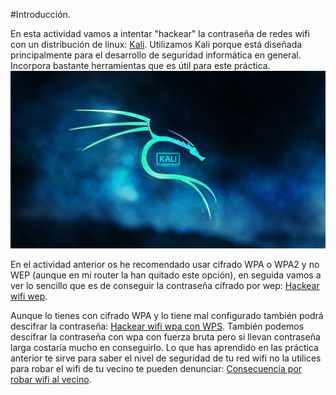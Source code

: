 #Introducción.

En esta actividad vamos a intentar "hackear" la contraseña de redes wifi con un distribución de linux: [Kali](https://es.wikipedia.org/wiki/Kali_Linux). Utilizamos Kali porque está diseñada principalmente para el desarrollo de seguridad informática en general. Incorpora bastante herramientas que es útil para este práctica.![imagen del Kali](imagen/Kali-Linux.jpg)

En el actividad anterior os he recomendado usar cifrado WPA o WPA2 y no WEP (aunque en mi router la han quitado este opción), en seguida vamos a ver lo sencillo que es de conseguir la contraseña cifrado por wep: [Hackear wifi wep](https://nswhuei.github.io/hack-wifi/ActividadRQ3.1).

Aunque lo tienes con cifrado WPA y lo tiene mal configurado también podrá descifrar la contraseña: [Hackear wifi wpa con WPS](). También podemos descifrar la contraseña con wpa con fuerza bruta pero si llevan contraseña larga costaría mucho en conseguirlo.
Lo que has aprendido en las práctica anterior te sirve para saber el nivel de seguridad de tu red wifi no la utilices para robar el wifi de tu vecino te pueden denunciar: [Consecuencia por robar wifi al vecino](https://www.tuabogadodefensor.com/robar-wifi/).
